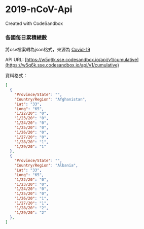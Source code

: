 # 2019-nCoV-Api
Created with CodeSandbox

### 各國每日累積總數

將csv檔案轉為json格式，來源為 [Covid-19](https://github.com/CSSEGISandData/COVID-19)

API URL: [https://w5q6k.sse.codesandbox.io/api/v1/cumulative](https://w5q6k.sse.codesandbox.io/api/v1/cumulative)

資料格式：
```json
[
  {
    "Province/State": "",
    "Country/Region": "Afghanistan",
    "Lat": "33",
    "Long": "65",
    "1/22/20": "0",
    "1/23/20": "0",
    "1/24/20": "0",
    "1/25/20": "0",
    "1/26/20": "0",
    "1/27/20": "0",
    "1/28/20": "1",
    "1/29/20": "1"
  },
  {
    "Province/State": "",
    "Country/Region": "Albania",
    "Lat": "33",
    "Long": "65",
    "1/22/20": "0",
    "1/23/20": "0",
    "1/24/20": "0",
    "1/25/20": "0",
    "1/26/20": "1",
    "1/27/20": "1",
    "1/28/20": "2",
    "1/29/20": "2"
  },
]
```
